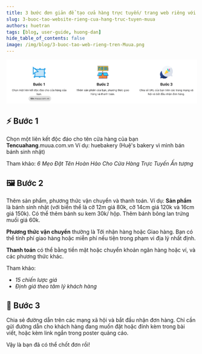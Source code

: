 ```yaml
---
title: 3 bước đơn giản để tạo cửa hàng trực tuyến/ trang web riêng với Muua
slug: 3-buoc-tao-website-rieng-cua-hang-truc-tuyen-muua
authors: huetran
tags: [blog, user-guide, huong-dan]
hide_table_of_contents: false
image: /img/blog/3-buoc-tao-web-rieng-tren-Muua.png
---
```


![3 bước tạo web riêng trên Muua!](../static/img/blog/3-buoc-tao-web-rieng-tren-Muua.png)

## ⚡️ Bước 1

Chọn một liên kết độc đáo cho tên cửa hàng của bạn
**Tencuahang**.muua.com.vn
Ví dụ: huebakery (Huệ's bakery vì mình bán bánh sinh nhật)

Tham khảo: _6 Mẹo Đặt Tên Hoàn Hảo Cho Cửa Hàng Trực Tuyến Ấn tượng_

## 🖼 Bước 2

Thêm sản phẩm, phương thức vận chuyển và thanh toán.
Ví dụ: **Sản phẩm** là bánh sinh nhật (với biến thể là cỡ 12m giá 80k, cỡ 14cm giá 120k và 16cm giá 150k). Có thể thêm bánh su kem 30k/ hộp. Thêm bánh bông lan trứng muối giá 60k.

**Phương thức vận chuyển** thường là Tới nhận hàng hoặc Giao hàng. Bạn có thể tính phí giao hàng hoặc miễn phí nếu tiện trong phạm vi địa lý nhất định.

**Thanh toán** có thể bằng tiền mặt hoặc chuyển khoản ngân hàng hoặc ví, và các phương thức khác.

Tham khảo:

- _15 chiến lược giá_
- _Định giá theo tâm lý khách hàng_

## 🎉 Bước 3

Chia sẻ đường dẫn trên các mạng xã hội và bắt đầu nhận đơn hàng.
Chỉ cần gửi đường dẫn cho khách hàng đang muốn đặt hoặc đính kèm trong bài viết, hoặc kèm link ngắn trong poster quảng cáo.

Vậy là bạn đã có thể chốt đơn rồi!

